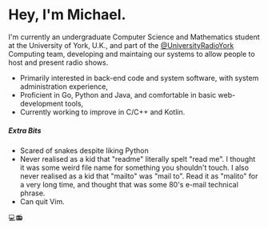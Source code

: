 <!--### Hi there 👋-->

<!--
**michael-grace/michael-grace** is a ✨ _special_ ✨ repository because its `README.md` (this file) appears on your GitHub profile.

Here are some ideas to get you started:

- 🔭 I’m currently working on ...
- 🌱 I’m currently learning ...
- 👯 I’m looking to collaborate on ...
- 🤔 I’m looking for help with ...
- 💬 Ask me about ...
- 📫 How to reach me: ...
- 😄 Pronouns: ...
- ⚡ Fun fact: ...
-->

# Hey, I'm Michael.

I'm currently an undergraduate Computer Science and Mathematics student at the University of York, U.K., and part of the [@UniversityRadioYork](https://www.github.com/UniversityRadioYork) Computing team, developing and maintaing our systems to allow people to host and present radio shows. 

- Primarily interested in back-end code and system software, with system administration experience,
- Proficient in Go, Python and Java, and comfortable in basic web-development tools,
- Currently working to improve in C/C++ and Kotlin.
 
##### Extra Bits

- Scared of snakes despite liking Python
- Never realised as a kid that "readme" literally spelt "read me". I thought it was some weird file name for something you shouldn't touch. I also never realised as a kid that "mailto" was "mail to". Read it as "malito" for a very long time, and thought that was some 80's e-mail technical phrase.
- Can quit Vim.
 
💻📻
